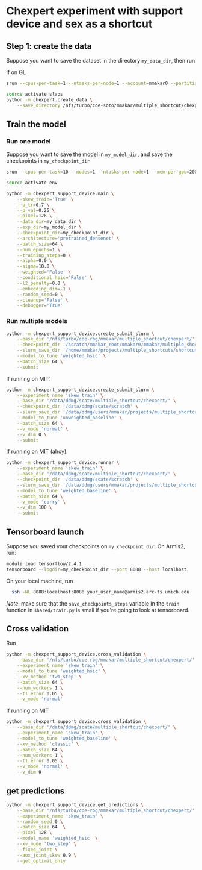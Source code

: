 # Chexpert experiment with support device and sex as a shortcut

## Step 1: create the data
Suppose you want to save the dataset in the directory `my_data_dir`, then run

If on GL
```bash
srun --cpus-per-task=1 --ntasks-per-node=1 --account=mmakar0 --partition=standard --time=5:00:00 --tasks-per-node=1 --mem=120gb --pty /bin/bash

source activate slabs
python -m chexpert.create_data \
	--save_directory /nfs/turbo/coe-soto/mmakar/multiple_shortcut/chexpert
```

## Train the model

### Run one model
Suppose you want to save the model in `my_model_dir`, and save the checkpoints in `my_checkpoint_dir`
```bash
srun --cpus-per-task=10 --nodes=1 --ntasks-per-node=1 --mem-per-gpu=2000m  --gres=gpu:1 --account=precisionhealth_owned1 --partition=precisionhealth --pty /bin/bash

source activate env

python -m chexpert_support_device.main \
	--skew_train='True' \
	--p_tr=0.7 \
	--p_val=0.25 \
	--pixel=128 \
	--data_dir=my_data_dir \
	--exp_dir=my_model_dir \
	--checkpoint_dir=my_checkpoint_dir \
	--architecture='pretrained_densenet' \
	--batch_size=64 \
	--num_epochs=1 \
	--training_steps=0 \
	--alpha=0.0 \
	--sigma=10.0 \
	--weighted='False' \
	--conditional_hsic='False' \
	--l2_penalty=0.0 \
	--embedding_dim=-1 \
	--random_seed=0 \
	--cleanup='False' \
	--debugger='True'
```

### Run multiple models
```bash
python -m chexpert_support_device.create_submit_slurm \
	--base_dir '/nfs/turbo/coe-rbg/mmakar/multiple_shortcut/chexpert/' \
	--checkpoint_dir '/scratch/mmakar_root/mmakar0/mmakar/multiple_shortcut/chexpert/' \
	--slurm_save_dir '/home/mmakar/projects/multiple_shortcuts/shortcut_hsic/chexpert_slurm_scripts/' \
	--model_to_tune 'weighted_hsic' \
	--batch_size 64 \
	--submit
```

If running on MIT: 
```bash
python -m chexpert_support_device.create_submit_slurm \
	--experiment_name 'skew_train' \
	--base_dir '/data/ddmg/scate/multiple_shortcut/chexpert/' \
	--checkpoint_dir '/data/ddmg/scate/scratch' \
	--slurm_save_dir '/data/ddmg/users/mmakar/projects/multiple_shortcut/shortcut_hsic/chexpert_slurm_scripts/' \
	--model_to_tune 'unweighted_baseline' \
	--batch_size 64 \
	--v_mode 'normal' \
	--v_dim 0 \
	--submit 
```

If running on MIT (ahoy): 
```bash
python -m chexpert_support_device.runner \
	--experiment_name 'skew_train' \
	--base_dir '/data/ddmg/scate/multiple_shortcut/chexpert/' \
	--checkpoint_dir '/data/ddmg/scate/scratch' \
	--slurm_save_dir '/data/ddmg/users/mmakar/projects/multiple_shortcut/shortcut_hsic/chexpert_slurm_scripts/' \
	--model_to_tune 'weighted_baseline' \
	--batch_size 64 \
	--v_mode 'corry' \
	--v_dim 100 \
	--submit 
```




## Tensorboard launch

Suppose you saved your checkpoints on `my_checkpoint_dir`. On Armis2, run:
```bash
module load tensorflow/2.4.1
tensorboard --logdir=my_checkpoint_dir --port 8088 --host localhost
```
On your local machine, run
```bash
  ssh -NL 8088:localhost:8088 your_user_name@armis2.arc-ts.umich.edu
 ```

*Note*: make sure that the `save_checkpoints_steps` variable in the `train` function in `shared/train.py` is small if you're going to look at tensorboard.


## Cross validation
Run
```bash
python -m chexpert_support_device.cross_validation \
	--base_dir '/nfs/turbo/coe-rbg/mmakar/multiple_shortcut/chexpert/' \
	--experiment_name 'skew_train' \
	--model_to_tune 'weighted_hsic' \
	--xv_method 'two_step' \
	--batch_size 64 \
	--num_workers 1 \
	--t1_error 0.05 \
	--v_mode 'normal'
```

If running on MIT

```bash
python -m chexpert_support_device.cross_validation \
	--base_dir '/data/ddmg/scate/multiple_shortcut/chexpert/' \
	--experiment_name 'skew_train' \
	--model_to_tune 'weighted_baseline' \
	--xv_method 'classic' \
	--batch_size 64 \
	--num_workers 1 \
	--t1_error 0.05 \
	--v_mode 'normal' \
	--v_dim 0
```

## get predictions
```bash
python -m chexpert_support_device.get_predictions \
	--base_dir '/nfs/turbo/coe-rbg/mmakar/multiple_shortcut/chexpert/' \
	--experiment_name 'skew_train' \
	--random_seed 0 \
	--batch_size 64  \
	--pixel 128 \
	--model_name 'weighted_hsic' \
	--xv_mode 'two_step' \
	--fixed_joint \
	--aux_joint_skew 0.9 \
	--get_optimal_only
```
